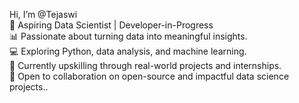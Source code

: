  Hi, I’m @Tejaswi <br>
🌟 Aspiring Data Scientist | Developer-in-Progress <br>
📊 Passionate about turning data into meaningful insights.<br>
💻 Exploring Python, data analysis, and machine learning.<br>
🎯 Currently upskilling through real-world projects and internships.<br>
🚀 Open to collaboration on open-source and impactful data science projects..

<!---
Tej-99/Tej-99 is a ✨ special ✨ repository because its `README.md` (this file) appears on your GitHub profile.
You can click the Preview link to take a look at your changes.
--->
